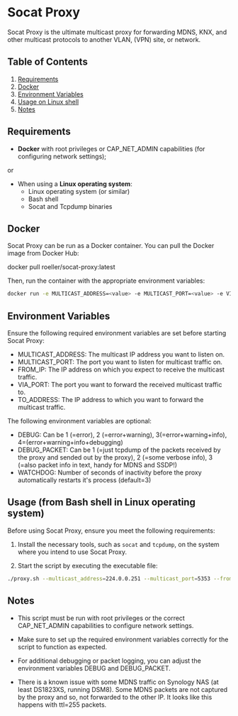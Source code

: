 # Socat Proxy

Socat Proxy is the ultimate multicast proxy for forwarding MDNS, KNX, and other multicast protocols to another VLAN, (VPN) site, or network.

## Table of Contents

1. [Requirements](#requirements)
2. [Docker](#docker)
3. [Environment Variables](#environment-variables)
4. [Usage on Linux shell](#usage)
5. [Notes](#notes)

## Requirements

- **Docker** with root privileges or CAP_NET_ADMIN capabilities (for configuring network settings);

or
- When using a **Linux operating system**:
  - Linux operating system (or similar)
  - Bash shell
  - Socat and Tcpdump binaries

## Docker
Socat Proxy can be run as a Docker container. You can pull the Docker image from Docker Hub:

docker pull roeller/socat-proxy:latest

Then, run the container with the appropriate environment variables:

```bash
docker run -e MULTICAST_ADDRESS=<value> -e MULTICAST_PORT=<value> -e VIA_PORT=<value> -e FROM_IP=<value> -e TO_ADDRESS=<value> roeller/socat-proxy:latest
```

## Environment Variables

Ensure the following required environment variables are set before starting Socat Proxy:

* MULTICAST_ADDRESS: The multicast IP address you want to listen on.
* MULTICAST_PORT: The port you want to listen for multicast traffic on.
* FROM_IP: The IP address on which you expect to receive the multicast traffic.
* VIA_PORT: The port you want to forward the received multicast traffic to.
* TO_ADDRESS: The IP address to which you want to forward the multicast traffic.

The following environment variables are optional:

* DEBUG: Can be 1 (=error), 2 (=error+warning), 3(=error+warning+info), 4=(error+warning+info+debugging)
* DEBUG_PACKET: Can be 1 (=just tcpdump of the packets received by the proxy and sended out by the proxy), 2 (=some verbose info), 3 (=also packet info in text, handy for MDNS and SSDP!)
* WATCHDOG: Number of seconds of inactivity before the proxy automatically restarts it's process (default=3)

## Usage (from Bash shell in Linux operating system)

Before using Socat Proxy, ensure you meet the following requirements:

1. Install the necessary tools, such as `socat` and `tcpdump`, on the system where you intend to use Socat Proxy.

2. Start the script by executing the executable file:

```bash
./proxy.sh --multicast_address=224.0.0.251 --multicast_port=5353 --from_ip=192.168.0.1 --via_port=5354 --to_address=10.0.0.1 --debug=2 --debug_packet=2 --watchdog=10
```

## Notes
* This script must be run with root privileges or the correct CAP_NET_ADMIN capabilities to configure network settings.

* Make sure to set up the required environment variables correctly for the script to function as expected.

* For additional debugging or packet logging, you can adjust the environment variables DEBUG and DEBUG_PACKET.

* There is a known issue with some MDNS traffic on Synology NAS (at least DS1823XS, running DSM8). Some MDNS packets are not captured by the proxy and so, not forwarded to the other IP. It looks like this happens with ttl=255 packets.
